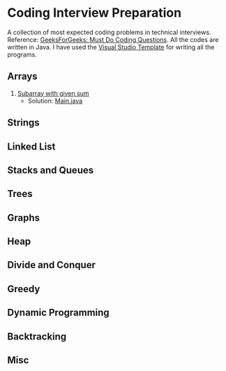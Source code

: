 # Coding Interview Preparation
A collection of most expected coding problems in technical interviews. Reference: [GeeksForGeeks: Must Do Coding Questions](https://www.geeksforgeeks.org/must-do-coding-questions-for-companies-like-amazon-microsoft-adobe/). All the codes are written in Java. I have used the [Visual Studio Template](https://github.com/Grandolf49/competitive-programming-vscode-template) for writing all the programs.

## Arrays
1. [Subarray with given sum](https://practice.geeksforgeeks.org/problems/subarray-with-given-sum/0)
    - Solution: [Main.java]()
## Strings
## Linked List
## Stacks and Queues
## Trees
## Graphs
## Heap
## Divide and Conquer
## Greedy
## Dynamic Programming
## Backtracking
## Misc